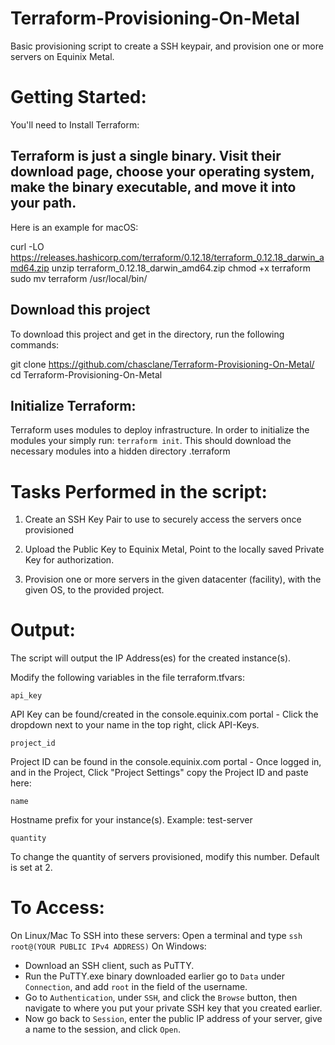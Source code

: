# Terraform-Provisioning-On-Metal

Basic provisioning script to create a SSH keypair, and provision one or more servers on Equinix Metal. 

# Getting Started:
  
You'll need to Install Terraform:

## Terraform is just a single binary. Visit their download page, choose your operating system, make the binary executable, and move it into your path.

Here is an example for macOS:

curl -LO https://releases.hashicorp.com/terraform/0.12.18/terraform_0.12.18_darwin_amd64.zip 
unzip terraform_0.12.18_darwin_amd64.zip 
chmod +x terraform 
sudo mv terraform /usr/local/bin/ 

## Download this project
To download this project and get in the directory, run the following commands:

git clone https://github.com/chasclane/Terraform-Provisioning-On-Metal/
cd Terraform-Provisioning-On-Metal

## Initialize Terraform:
Terraform uses modules to deploy infrastructure. In order to initialize the modules your simply run: `terraform init`. This should download the necessary modules into a hidden directory .terraform 

# Tasks Performed in the script:

1. Create an SSH Key Pair to use to securely access the servers once provisioned

2. Upload the Public Key to Equinix Metal, Point to the locally saved Private Key for authorization.

3. Provision one or more servers in the given datacenter (facility), with the given OS, to the provided project.

# Output:

The script will output the IP Address(es) for the created instance(s). 

Modify the following variables in the file terraform.tfvars:
```
api_key
```
API Key can be found/created in the console.equinix.com portal - Click the dropdown next to your name in the top right, click API-Keys.
```
project_id
```
Project ID can be found in the console.equinix.com portal - Once logged in, and in the Project, Click "Project Settings" copy the Project ID and paste here:
```
name
```
Hostname prefix for your instance(s). Example: test-server
```
quantity
```
To change the quantity of servers provisioned, modify this number. Default is set at 2. 

# To Access:
On Linux/Mac
To SSH into these servers: Open a terminal and type `ssh root@(YOUR PUBLIC IPv4 ADDRESS)`
On Windows:
- Download an SSH client, such as PuTTY.
- Run the PuTTY.exe binary downloaded earlier go to `Data` under `Connection`, and add `root` in the field of the username.
- Go to `Authentication`, under `SSH`, and click the `Browse` button, then navigate to where you put your private SSH key that you created earlier.
- Now go back to `Session`, enter the public IP address of your server, give a name to the session, and click `Open`.

